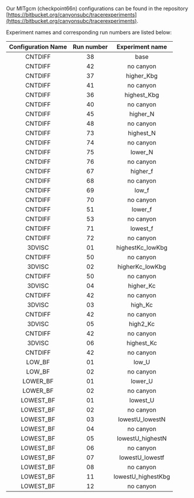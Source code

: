 Our MITgcm (checkpoint66n) configurations can be found in the repository [https://bitbucket.org/canyonsubc/tracerexperiments](https://bitbucket.org/canyonsubc/tracerexperiments).

Experiment names and corresponding run numbers are listed below:

| Configuration Name | Run number | Experiment name |
|:-------------:|:-------------:|:--------:|
| CNTDIFF | 38 | base   	|
|CNTDIFF | 42 | no canyon   	|	 
|CNTDIFF | 37 | higher_Kbg	|		
|CNTDIFF | 41 | no canyon   	|	 
| CNTDIFF | 36 | highest_Kbg	|		
| CNTDIFF | 40 | no canyon   	|	 
| CNTDIFF | 45 | higher_N	 |   		
| CNTDIFF | 48 | no canyon   	|	 
| CNTDIFF | 73 | highest_N	 |  		
| CNTDIFF | 74 | no canyon   |	
| CNTDIFF | 75 | lower_N      |	    	
| CNTDIFF | 76 | no canyon  |	
| CNTDIFF | 67 | higher_f |	        	
| CNTDIFF | 68 | no canyon|   		
| CNTDIFF | 69 | low_f|	        	
|CNTDIFF | 70 | no canyon |   	
| CNTDIFF | 51 | lower_f  |   	
| CNTDIFF | 53 | no canyon |
| CNTDIFF | 71 | lowest_f  |   	
|CNTDIFF  | 72 |no canyon  | 		
|3DVISC | 01 | highestKc_lowKbg |		
|CNTDIFF | 50 | no canyon   	|	
 |3DVISC | 02 | higherKc_lowKbg	 |   	
 |CNTDIFF | 50 | no canyon |	
|3DVISC | 04 | higher_Kc    |     	
|CNTDIFF | 42 | no canyon  |
|3DVISC | 03 | high_Kc	    |   	 
|CNTDIFF | 42 | no canyon |
|3DVISC | 05 | high2_Kc   |      
|CNTDIFF | 42 | no canyon |  
|3DVISC | 06 | highest_Kc |	          
|CNTDIFF | 42 | no canyon  | 	
| LOW_BF | 01 | low_U |	                  
|LOW_BF | 02 | no canyon |   
|LOWER_BF|  01 | lower_U |                  	
| LOWER_BF | 02 | no canyon |   	 
|LOWEST_BF | 01 | lowest_U  |	          	
|LOWEST_BF | 02 | no canyon  | 
|LOWEST_BF | 03 |lowestU_lowestN |        		
|LOWEST_BF | 04 | no canyon   |	   
|LOWEST_BF | 05 | lowestU_highestN |          	
|LOWEST_BF | 06 | no canyon   	| 
|LOWEST_BF | 07 | lowestU_lowestf |	          
|LOWEST_BF | 08 | no canyon   	| 
|LOWEST_BF | 11 | lowestU_highestKbg |	       	
|LOWEST_BF | 12 | no canyon   	| 
